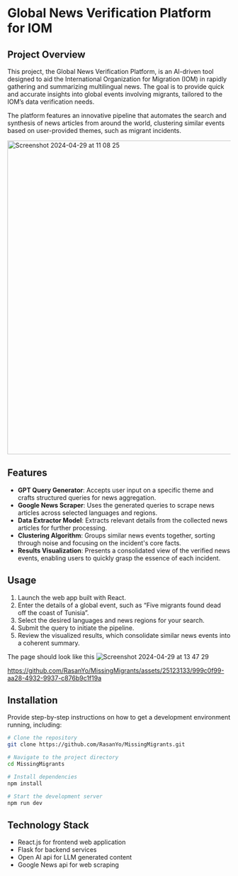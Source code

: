 # Global News Verification Platform for IOM

## Project Overview

This project, the Global News Verification Platform, is an AI-driven tool designed to aid the International Organization for Migration (IOM) in rapidly gathering and summarizing multilingual news. The goal is to provide quick and accurate insights into global events involving migrants, tailored to the IOM’s data verification needs.

The platform features an innovative pipeline that automates the search and synthesis of news articles from around the world, clustering similar events based on user-provided themes, such as migrant incidents.

<img width="706" alt="Screenshot 2024-04-29 at 11 08 25" src="https://github.com/RasanYo/MissingMigrants/assets/25123133/cf5effb9-bb91-4e8c-a664-881acc297820">

## Features

- **GPT Query Generator**: Accepts user input on a specific theme and crafts structured queries for news aggregation.
- **Google News Scraper**: Uses the generated queries to scrape news articles across selected languages and regions.
- **Data Extractor Model**: Extracts relevant details from the collected news articles for further processing.
- **Clustering Algorithm**: Groups similar news events together, sorting through noise and focusing on the incident's core facts.
- **Results Visualization**: Presents a consolidated view of the verified news events, enabling users to quickly grasp the essence of each incident.

## Usage

1. Launch the web app built with React.
2. Enter the details of a global event, such as “Five migrants found dead off the coast of Tunisia”.
3. Select the desired languages and news regions for your search.
4. Submit the query to initiate the pipeline.
5. Review the visualized results, which consolidate similar news events into a coherent summary.

The page should look like this
![Screenshot 2024-04-29 at 13 47 29](https://github.com/RasanYo/MissingMigrants/assets/25123133/3c9ec1ce-10df-4b84-b991-c2820746fddb)


https://github.com/RasanYo/MissingMigrants/assets/25123133/999c0f99-aa28-4932-9937-c876b9c1f19a


## Installation

Provide step-by-step instructions on how to get a development environment running, including:

```bash
# Clone the repository
git clone https://github.com/RasanYo/MissingMigrants.git

# Navigate to the project directory
cd MissingMigrants

# Install dependencies
npm install

# Start the development server
npm run dev
```

## Technology Stack

- React.js for frontend web application
- Flask for backend services
- Open AI api for LLM generated content
- Google News api for web scraping

